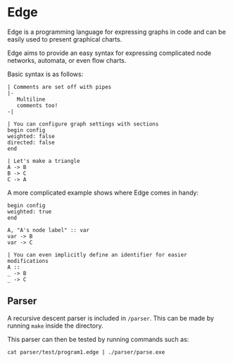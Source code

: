 # Edge

Edge is a programming language for expressing graphs in code and can be easily used to present graphical charts.

Edge aims to provide an easy syntax for expressing complicated node networks, automata, or even flow charts.

Basic syntax is as follows:

```Edge
| Comments are set off with pipes
|-
   Multiline
   comments too!
-|

| You can configure graph settings with sections
begin config
weighted: false
directed: false
end

| Let's make a triangle
A -> B
B -> C
C -> A
```

A more complicated example shows where Edge comes in handy:
```
begin config
weighted: true
end

A, "A's node label" :: var
var -> B
var -> C

| You can even implicitly define an identifier for easier modifications
A ::
_ -> B
_ -> C
```

## Parser

A recursive descent parser is included in `/parser`.
This can be made by running `make` inside the directory.

This parser can then be tested by running commands such as:

```
cat parser/test/program1.edge | ./parser/parse.exe
```
